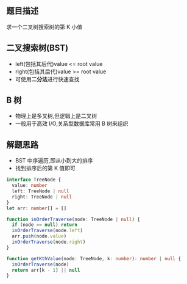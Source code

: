 ## 题目描述

求一个二叉树搜索树的第 K 小值

## 二叉搜索树(BST)

- left(包括其后代)value <= root value
- right(包括其后代)value >= root value
- 可使用**二分法**进行快速查找

## B 树

- 物理上是多叉树,但逻辑上是二叉树
- 一般用于高效 I/O,关系型数据库常用 B 树来组织

## 解题思路

- BST 中序遍历,即从小到大的排序
- 找到排序后的第 K 值即可

```ts
interface TreeNode {
  value: number
  left: TreeNode | null
  right: TreeNode | null
}
let arr: number[] = []

function inOrderTraverse(node: TreeNode | null) {
  if (node == null) return
  inOrderTraverse(node.left)
  arr.push(node.value)
  inOrderTraverse(node.right)
}

function getKthValue(node: TreeNode, k: number): number | null {
  inOrderTraverse(node)
  return arr[k - 1] || null
}
```
